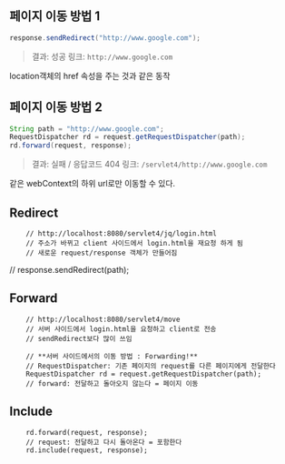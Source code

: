 ## 페이지 이동 방법 1
```java
response.sendRedirect("http://www.google.com");
```
>결과: 성공
>링크: `http://www.google.com`

location객체의 href 속성을 주는 것과 같은 동작

## 페이지 이동 방법 2 
```java
String path = "http://www.google.com";
RequestDispatcher rd = request.getRequestDispatcher(path);
rd.forward(request, response);
```
>결과: 실패 / 응답코드 404 
>링크: `/servlet4/http://www.google.com`

같은 webContext의 하위 url로만 이동할 수 있다.


## Redirect
		// http://localhost:8080/servlet4/jq/login.html
		// 주소가 바뀌고 client 사이드에서 login.html을 재요청 하게 됨
		// 새로운 request/response 객체가 만들어짐
//		response.sendRedirect(path);
		
## Forward
		// http://localhost:8080/servlet4/move
		// 서버 사이드에서 login.html을 요청하고 client로 전송
		// sendRedirect보다 많이 쓰임

		// **서버 사이드에서의 이동 방법 : Forwarding!**
		// RequestDispatcher: 기존 페이지의 request를 다른 페이지에게 전달한다
		RequestDispatcher rd = request.getRequestDispatcher(path);
		// forward: 전달하고 돌아오지 않는다 = 페이지 이동

## Include
		rd.forward(request, response);
		// request: 전달하고 다시 돌아온다 = 포함한다
		rd.include(request, response);
<!--stackedit_data:
eyJoaXN0b3J5IjpbMTI5NjkxNDUyOSwtMTM1NzYxMjYsLTEwOD
EyNzQ0NjksMzY0Mjc3ODM2XX0=
-->